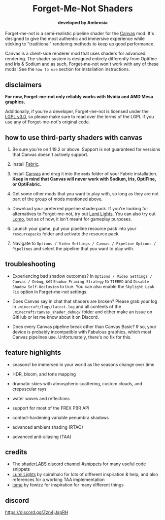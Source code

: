 <div align="center">
<h1>Forget-Me-Not Shaders</h1>
<h4>developed by Ambrosia</h4>
</div align="center">

Forget-me-not is a semi-realistic pipeline shader for the [Canvas](https://modrinth.com/mod/canvas) mod. It's designed to give the most authentic and immersive experience while sticking to "traditional" rendering methods to keep up good performance.

Canvas is a client-side renderer mod that uses shaders for advanced rendering. The shader system is designed entirely differently from Optifine and Iris & Sodium and as such, Forget-me-not won't work with any of these mods! See the `how to use` section for installation instructions. 

## disclaimers

**For now, Forget-me-not only reliably works with Nvidia and AMD Mesa graphics.**

Additionally, if you're a developer, Forget-me-not is licensed under the [LGPL v3.0](https://www.gnu.org/licenses/lgpl-3.0.en.html), so please make sure to read over the terms of the LGPL if you use any of Forget-me-not's original code.

## how to use third-party shaders with canvas

1. Be sure you're on 1.19.2 or above. Support is not guaranteed for versions that Canvas doesn't actively support.

2. Install [Fabric](https://fabricmc.net/wiki/install).

3. Install [Canvas](https://modrinth.com/mod/canvas) and drag it into the `mods` folder of your Fabric installation. **Keep in mind that Canvas will never work with Sodium, Iris, OptiFine, or OptiFabric.**

4. Get some other mods that you want to play with, so long as they are not part of the group of mods mentioned above.

5. Download your preferred pipeline shaderpack. If you're looking for alternatives to Forget-me-not, try out [Lumi Lights](https://github.com/spiralhalo/LumiLights/releases). You can also try out [Lomo](https://github.com/fewizz/lomo/releases), but as of now, it isn't meant for gameplay purposes. 

6. Launch your game, put your pipeline resource pack into your `resourcepacks` folder and activate the resource pack.

7. Navigate to `Options / Video Settings / Canvas / Pipeline Options / Pipelines` and select the pipeline that you want to play with.

## troubleshooting

- Experiencing bad shadow outcomes? In `Options / Video Settings / Canvas / Debug`, set `Shadow Priming Strategy` to `TIERED` and `Disable Shadow Self-Occlusion` to true. You can also enable the `Skylight Leak Fix` option in Forget-me-not settings.

- Does Canvas say in chat that shaders are broken? Please grab your log in `.minecraft/logs/latest.log` and all contents of the `.minecraft/canvas_shader_debug/` folder and either make an issue on GitHub or let me know about it on Discord.

- Does every Canvas pipeline break other than Canvas Basic? If so, your device is probably incompatible with Fabulous graphics, which most Canvas pipelines use. Unfortunately, there's no fix for this.

## feature highlights

- seasons! be immersed in your world as the seasons change over time

- HDR, bloom, and tone mapping

- dramatic skies with atmospheric scattering, custom clouds, and crepuscular rays

- water waves and reflections

- support for most of the FREX PBR API

- contact-hardening variable penumbra shadows 

- advanced ambient shading (RTAO)

- advanced anti-aliasing (TAA)

## credits

- The [shaderLABS discord channel #snippets](https://discord.com/channels/237199950235041794/525510804494221312/959153316401655849) for many useful code snippets
- [Lumi Lights](https://github.com/spiralhalo/LumiLights) by spiralhalo for lots of different inspiration & help, and also references for a working TAA implementation
- [lomo](https://github.com/fewizz/lomo/releases) by fewizz for inspiration for many different things

## discord

https://discord.gg/Zzn4jJapRH